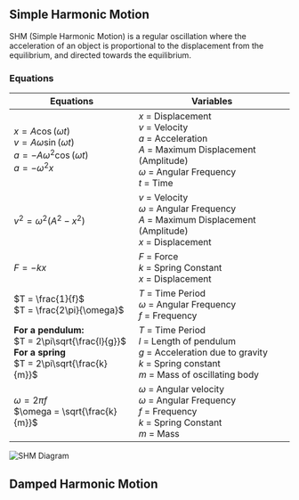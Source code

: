 
## Simple Harmonic Motion
SHM (Simple Harmonic Motion) is a regular oscillation where the acceleration of an object is proportional to the displacement from the equilibrium, and directed towards the equilibrium.

### Equations

| Equations                                                                                                      | Variables                                                                                                                                                     |
| -------------------------------------------------------------------------------------------------------------- | ------------------------------------------------------------------------------------------------------------------------------------------------------------- |
| $x = A\cos(\omega t)$ <br> $v = A\omega\sin(\omega t)$<br> $a = -A\omega^2\cos(\omega t)$ <br>$a = -\omega^2x$ | $x$ = Displacement <br> $v$ = Velocity <br> $a$ = Acceleration <br> $A$ = Maximum Displacement (Amplitude) <br>  $\omega$ = Angular Frequency <br> $t$ = Time |
| $v^2 = \omega^2(A^2 - x^2)$                                                                                    | $v$ = Velocity <br> $\omega$ = Angular Frequency <br> $A$ = Maximum Displacement (Amplitude) <br> $x$ = Displacement                     |
| $F = -kx$                                                                                                      | $F$ = Force <br> $k$ = Spring Constant <br> $x$ = Displacement                                                                                                |
| $T = \frac{1}{f}$ <br> $T = \frac{2\pi}{\omega}$                                                               | $T$ = Time Period <br> $\omega$ = Angular Frequency <br> $f$ = Frequency                                                                                    |
| **For a pendulum:** <br> $T = 2\pi\sqrt{\frac{l}{g}}$ <br> **For a spring** <br> $T = 2\pi\sqrt{\frac{k}{m}}$  | $T$ = Time Period <br> $l$ = Length of pendulum <br> $g$ = Acceleration due to gravity <br> $k$ = Spring constant <br> $m$ = Mass of oscillating body         |
| $\omega = 2\pi f$ <br> $\omega = \sqrt{\frac{k}{m}}$                                                           | $\omega$ = Angular velocity <br> $\omega$ = Angular Frequency <br> $f$ = Frequency<br> $k$ = Spring Constant <br> $m$ = Mass <br>                          |
![SHM Diagram](SHM-graphs.drawio.svg)


## Damped Harmonic Motion